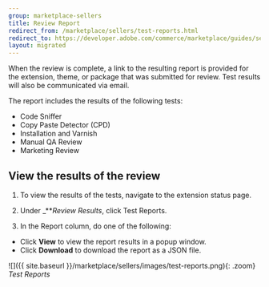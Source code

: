 ```yaml
---
group: marketplace-sellers
title: Review Report
redirect_from: /marketplace/sellers/test-reports.html
redirect_to: https://developer.adobe.com/commerce/marketplace/guides/sellers/review-report/
layout: migrated
---
```


When the review is complete, a link to the resulting report is provided for the extension, theme, or package that was submitted for review. Test results will also be communicated via email.

The report includes the results of the following tests:

-  Code Sniffer
-  Copy Paste Detector (CPD)
-  Installation and Varnish
-  Manual QA Review
-  Marketing Review

## View the results of the review

1. To view the results of the tests, navigate to the extension status page.

1. Under _**_Review Results_, click <span class="btn">Test Reports</span>.

1. In the Report column, do one of the following:

-  Click **View** to view the report results in a popup window.
-  Click **Download** to download the report as a JSON file.

![]({{ site.baseurl }}/marketplace/sellers/images/test-reports.png){: .zoom}
_Test Reports_
